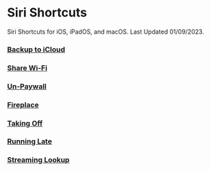 # Siri Shortcuts
Siri Shortcuts for iOS, iPadOS, and macOS. Last Updated 01/09/2023.

### [Backup to iCloud](https://www.icloud.com/shortcuts/748ad4ff10004aff80a55ed0d7868d7b)

### [Share Wi-Fi](https://www.icloud.com/shortcuts/246eaa9b2632462f9809359a68c02de9)

### [Un-Paywall](https://www.icloud.com/shortcuts/fdeb01479c1e4513ad6300f67706cd03)

### [Fireplace](https://www.icloud.com/shortcuts/7b610137ef6843b1917e1dc4f765234d)

### [Taking Off](https://www.icloud.com/shortcuts/26baa9660ce84e1a8e7072fd77d750ea)

### [Running Late](https://www.icloud.com/shortcuts/a97cd07dbd534c83a1ff6ccc03c9191a)

### [Streaming Lookup](https://www.icloud.com/shortcuts/31de8d40f18d48188d704e936e3a84e3)

